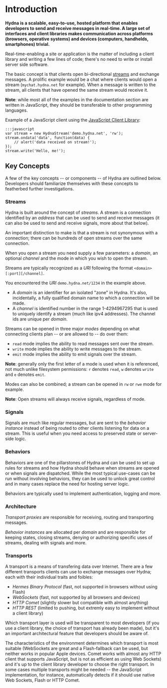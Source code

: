 # Introduction

**Hydna is a scalable, easy-to-use, hosted platform that enables developers to
send and receive messages in real-time. A large set of interfaces and client
libraries makes communication across platforms (browsers, operative systems)
and devices (computers, handhelds, smartphones) trivial.**

Real-time-enabling a site or application is the matter of including a client
library and writing a few lines of code; there's no need to write or install
server side software.

The basic concept is that clients open bi-directional
[streams](#section-streams) and exchange messages. A prolific example would be
a chat where clients would open a stream (`mychat.hydna.net` for example).
When a message is written to the stream, all clients that have opened the same
stream would receive it.

**Note**: while most all of the examples in the documentation section are
written in JavaScript, they should be transferable to other programming
languages.

Example of a JavaScript client using the [JavaScript Client
Library](http://www.hydna.com/documentation/implementations/hydna-js/):

    :::javascript
    var stream = new HydnaStream('demo.hydna.net', 'rw');
    stream.ondata('data', function(data) {
        // alert('data received on stream!');
    });
    stream.write('Hello, me!');

## Key Concepts

A few of the key concepts -- or components -- of Hydna are outlined below.
Developers should familiarize themselves with these concepts to featherbed
further investigations.

### Streams

Hydna is built around the concept of *streams*. A stream is a connection
identified by an *address* that can be used to send and receive messages (it
can also be used to send and receive signals, more about that below).

An important distinction to make is that a stream is not synonymous with a
connection; there can be hundreds of open streams over the same connection.

When you open a stream you need supply a few parameters: a *domain*, an
optional *channel* and the mode in which you wish to open the stream.

Streams are typically recognized as a *URI* following the format
`<domain>[:port][/channel]`.

You encountered the *URI* `demo.hydna.net/1234` in the example above. 

* A *domain* is an identifier for an isolated "zone" in Hydna. It's also,
  incidentally, a fully qualified domain name to which a connection will be
  made.
* A *channel* is identified number in the range 1-4294967295 that is used to
  uniquely identify a stream (much like ipv4 addresses). The channel ids are
  unique per *domain*.

Streams can be opened in three major *modes* depending on what connecting
clients plan -- or are allowed to -- do over them:

- `read` mode implies the ability to read messages sent over the stream.
- `write` mode implies the ability to write messages to the stream.
- `emit` mode implies the ability to emit signals over the stream.

**Note**: generally only the first letter of a mode is used when it is
referenced, not much unlike filesystem permissions: `r` denotes `read`, `w`
denotes `write` and `e` denotes `emit`.

Modes can also be combined; a stream can be opened in `rw` or `rwe` mode for
example.

**Note**: Open streams will always receive signals, regardless of mode.

### Signals

Signals are much like regular messages, but are sent to the *behavior
instance* instead of being routed to other clients listening for data on a
stream. This is useful when you need access to preserved state or server-side
logic.

### Behaviors

Behaviors are one of the pillarstones of Hydna and can be used to set up rules
for streams and how Hydna should behave when streams are opened or when
signals are dispatched. While the most typical use-cases can be run without
involving behaviors, they can be used to unlock great control and in many
cases replace the need for hosting server logic.

Behaviors are typically used to implement authentication, logging and more.

### Architecture

*Transport proxies* are responsible for receiving, routing and transporting
messages.

*Behavior instances* are allocated per *domain* and are responsible for
keeping states, closing streams, denying or authorizing specific uses of
streams, dealing with signals and more.

### Transports

A transport is a means of transfering data over Internet. There are a few
different transports clients can use to exchange messages over Hydna; each
with their individual traits and foibles:

- *Hermes Binary Protocol* (fast, not supported in browsers without using
  Flash)
- *WebSockets* (fast, not supported by all browsers and devices)
- *HTTP Comet* (slightly slower but compatible with almost anything)
- *HTTP REST* (limited to pushing, but extremly easy to implement without a
  client library)

Which transport layer is used will be transparent to most developers (if you
use a client library, the choice of transport has already been made), but it's
an important architectural feature that developers should be aware of.

The characteristics of the environment determines which transport is most
suitable (WebSockets are great and a Flash-fallback can be used, but neither
works in popular Apple devices. Comet works with almost any HTTP client that
supports JavaScript, but is not as efficient as using Web Sockets) and it's up
to the client library developer to choose the right transport. In some cases
multiple transports might be needed -- the JavaScript implementation, for
instance, automatically detects if it should use native Web Sockets, Flash or
HTTP Comet.

